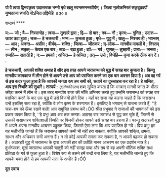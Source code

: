 **यो वै त्वया द्विनवकृत्व उदात्तचक्र** **भग्नो मृधे खलु भवन्तमनन्तवीर्यम् ।** **जित्वा नृलोकनिरतं सकृदूढदर्पो** **युष्मत्प्रजा रुजति नोऽजित तद्विधेहि ॥ ३०॥** 

शब्दार्थ **** 

**य:—** **जो** **; वै—** **निस्सन्देह** **; त्वया—** **तुश्हारे द्वारा** **; द्वि—** **दो बार** **; नव—** **नौ** **; कृत्व:—** **गुणित** **; उदात्त—** **ऊपर उठा हुआ** **; चक्र—** **हे** **चक्रधारी** **; भग्न:—** **कुचला हुआ** **; मृधे—** **युद्ध में** **; खलु—** **निश्चय ही** **; भवन्तम्—** **आप** **; अनन्त—** **असीम** **; वीर्यम्—** **शक्ति** **;** **जित्वा—** **जीतकर** **; न्र्-लोक—** **मानवीय मामलों में** **; निरतम्—** **लीन** **; सकृत्—** **केवल एक बार** **; ऊढ—** **बढ़ा हुआ** **; दर्प:—** **गर्व** **;** **युष्मत्—** **तुश्हारी** **; प्रजा:—** **जनता** **; रुजति—** **सताती है** **; न:—** **हमको** **; अजित—** **हे अजित** **; तत्—** **उसे** **; विधेहि—** **कृपा करके ठीक** **कर दें।** **.** 

**हे चक्रधारी, आपकी शक्ति अथाह है और इस तरह आपने जरासन्ध को युद्ध में सत्रह बार** **कुचला है। किन्तु मानवीय कामकाज में लीन होने से आपने उसे आप को पराजित करने का** **एक बार अवसर दिया है। अब वह गर्व से इस कदर फूला हुआ है कि आपकी जनता रूप हम** **सबों को, सताने का दुस्साहस कर रहा है। हे अजित, आप इस स्थिति को सुधारें।** **तात्पर्य :** *नृलोकनिरतम्* शब्द सूचित करता है कि भगवान् मानवी जगत के भीतर क्रीड़ा करने में लीन थे। इस तरह मानवीय राजा की भाँति अभिनय करते हुए उन्होंने जरासन्ध को सत्रह बार पराजित करने के बाद एक युद्ध में उसे विजयी होने दिया। यहाँ पर राजा यह कहना चाहते हैं कि जरासन्ध उन्हें इसलिए सता रहा है, क्योंकि वे लोग कृष्ण के शरणागत हैं। इसलिए वे भगवान् से याचना करते हैं, ''हे चक्र-शष को ऊँचा रखने वाले! आप समुचित प्रबन्ध करें।ÓÓ श्रील प्रभुपाद ने राजाओं की भावनाओं को इस प्रकार व्यक्त किया है, ''हे प्रभु! आप अब तक क्रमश: अठारह बार जरासंध से युद्ध कर चुके हैं, जिसमें से उसकी असाधारण शक्तिशाली स्थिति पर विजयी होकर आपने उसे सत्रह बार हराया है। परन्तु अठारहवें युद्ध में आपने अपना मानवीय आचरण प्रदॢशत किया, जिससे ऐसा लगा कि आप पराजित हो गये। प्रिय प्रभु! हम यह भलीभाँति जानते हैं कि जरासन्ध आपको कभी भी नहीं हरा सकता, क्योंकि आपकी शकि्त, क्षमता, साधन और अधिकार सभी अनन्त हैं। न तो कोई आपकी समता कर सकता है, न आपसे बढ़कर हो सकता है। अठारहवें युद्ध में जरासन्ध के द्वारा आपकी हार की प्रतीति मानव आचरण का एक प्रदर्शन मात्र है। दुर्भाग्यवश, मूर्ख जरासन्ध आपकी चातुरी को नहीं समझ पाया और तब से वह अपनी भौतिक शक्ति तथा प्रतिष्ठा के गर्व से फूला हुआ है। विशेष रूप से उसने हमें बन्दी बना लिया है, यह भलीभाँति जानते हुए कि आपके भक्त होने से हम आपकी सत्ता के अधीन हैं।ÓÓ  

**दूत उवाच** 